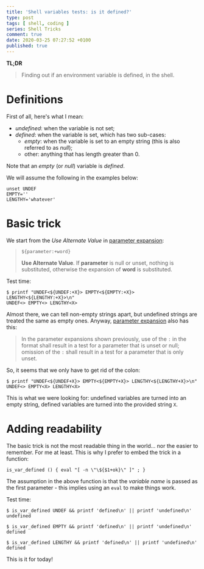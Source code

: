 ```yaml
---
title: 'Shell variables tests: is it defined?'
type: post
tags: [ shell, coding ]
series: Shell Tricks
comment: true
date: 2020-03-25 07:27:52 +0100
published: true
---
```


**TL;DR**

> Finding out if an environment variable is defined, in the shell.


# Definitions

First of all, here's what I mean:

- *undefined*: when the variable is not set;
- *defined*: when the variable is set, which has two sub-cases:
  - *empty*: when the variable is set to an empty string (this is also
    referred to as *null*);
  - other: anything that has length greater than 0.

Note that an *empty* (or *null*) variable is *defined*.

We will assume the following in the examples below:

```shell
unset UNDEF
EMPTY=''
LENGTHY='whatever'
```

# Basic trick

We start from the *Use Alternate Value* in [parameter expansion][]:

> `${parameter:+word}`
>
> **Use Alternate Value**. If **parameter** is null or unset, nothing is
> substituted, otherwise the expansion of **word** is substituted.

Test time:

```shell
$ printf "UNDEF<${UNDEF:+X}> EMPTY<${EMPTY:+X}> LENGTHY<${LENGTHY:+X}>\n"
UNDEF<> EMPTY<> LENGTHY<X>
```

Almost there, we can tell non-empty strings apart, but undefined strings are
treated the same as empty ones. Anyway, [parameter expansion][] also has
this:

> In the parameter expansions shown previously, use of the `:` in the
> format shall result in a test for a parameter that is unset or null;
> omission of the `:` shall result in a test for a parameter that is
> only unset.

So, it seems that we only have to get rid of the colon:

```shell
$ printf "UNDEF<${UNDEF+X}> EMPTY<${EMPTY+X}> LENGTHY<${LENGTHY+X}>\n"
UNDEF<> EMPTY<X> LENGTHY<X>
```

This is what we were looking for: undefined variables are turned into an
empty string, defined variables are turned into the provided string `X`.

# Adding readability

The basic trick is not the most readable thing in the world... nor the
easier to remember. For me at least. This is why I prefer to embed the trick
in a function:

```shell
is_var_defined () { eval "[ -n \"\${$1+ok}\" ]" ; }
```

The assumption in the above function is that the *variable name* is passed
as the first parameter - this implies using an `eval` to make things work.

Test time:

```shell
$ is_var_defined UNDEF && printf 'defined\n' || printf 'undefined\n'
undefined

$ is_var_defined EMPTY && printf 'defined\n' || printf 'undefined\n'
defined

$ is_var_defined LENGTHY && printf 'defined\n' || printf 'undefined\n'
defined
```

This is it for today!


[parameter expansion]: https://pubs.opengroup.org/onlinepubs/9699919799/utilities/V3_chap02.html#tag_18_06_02
